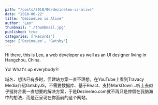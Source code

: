 ```yaml
---
path: "/posts/2018/06/dezineleo-is-alive"
date: "2018-06-22"
title: "DezineLeo is Alive"
author: "Leo"
thumbnail: "./thumbnail.jpg"
published: true
categories: ['Records']
tags: ['DezineLeo', 'Gatsby']
---
```


Hi there, this is Leo, a web developer as well as an UI designer living in Hangzhou, China.

Yo! What's up everybody?!

域名、想法已有多时，但建站方案一直不理想。在YouTube上看到Travacy Media介绍GatsbyJS，不需要数据库、基于React、支持MarkDown...听上去似乎挺符合我一直想要的解决方案，于是Dezineleo.com就不再只是停留在我脑海中的想法，而是正呈现在你面前的这个网站。


